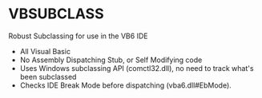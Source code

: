 # VBSUBCLASS
Robust Subclassing for use in the VB6 IDE

* All Visual Basic
* No Assembly Dispatching Stub, or Self Modifying code
* Uses Windows subclassing API (comctl32.dll), no need to track what's been subclassed
* Checks IDE Break Mode before dispatching (vba6.dll#EbMode).

